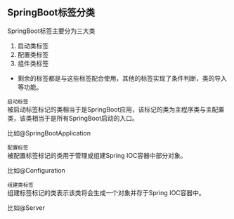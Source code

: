 ## SpringBoot标签分类
SpringBoot标签主要分为三大类  
1. 启动类标签
2. 配置类标签
3. 组件类标签

* 剩余的标签都是与这些标签配合使用，其他的标签实现了条件判断，类的导入等功能。


`启动标签`  
被启动标签标记的类相当于是SpringBoot应用，该标记的类为主程序类与主配置类，该类相当于是所有SpringBoot启动的入口。

比如@SpringBootApplication

`配置标签`  
被配置标签标记的类用于管理或组建Spring IOC容器中部分对象。

比如@Configuration

`组建类标签`  
组建标签标记的类表示该类将会生成一个对象并存于Spring IOC容器中。

比如@Server
